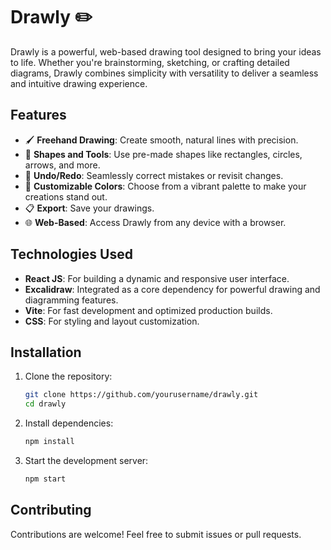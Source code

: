 # Drawly ✏️  
Drawly is a powerful, web-based drawing tool designed to bring your ideas to life. Whether you're brainstorming, sketching, or crafting detailed diagrams, Drawly combines simplicity with versatility to deliver a seamless and intuitive drawing experience.

## Features  
- 🖌️ **Freehand Drawing**: Create smooth, natural lines with precision.  
- 📏 **Shapes and Tools**: Use pre-made shapes like rectangles, circles, arrows, and more.  
- 🔄 **Undo/Redo**: Seamlessly correct mistakes or revisit changes.  
- 🎨 **Customizable Colors**: Choose from a vibrant palette to make your creations stand out.  
- 📋 **Export**: Save your drawings.
- 🌐 **Web-Based**: Access Drawly from any device with a browser.

## Technologies Used  
- **React JS**: For building a dynamic and responsive user interface.  
- **Excalidraw**: Integrated as a core dependency for powerful drawing and diagramming features.  
- **Vite**: For fast development and optimized production builds.  
- **CSS**: For styling and layout customization.  

## Installation  
1. Clone the repository:  
   ```bash
   git clone https://github.com/yourusername/drawly.git
   cd drawly
   ```  
2. Install dependencies:  
   ```bash
   npm install
   ```  
3. Start the development server:  
   ```bash
   npm start
   ```
   
## Contributing  
Contributions are welcome! Feel free to submit issues or pull requests.  
